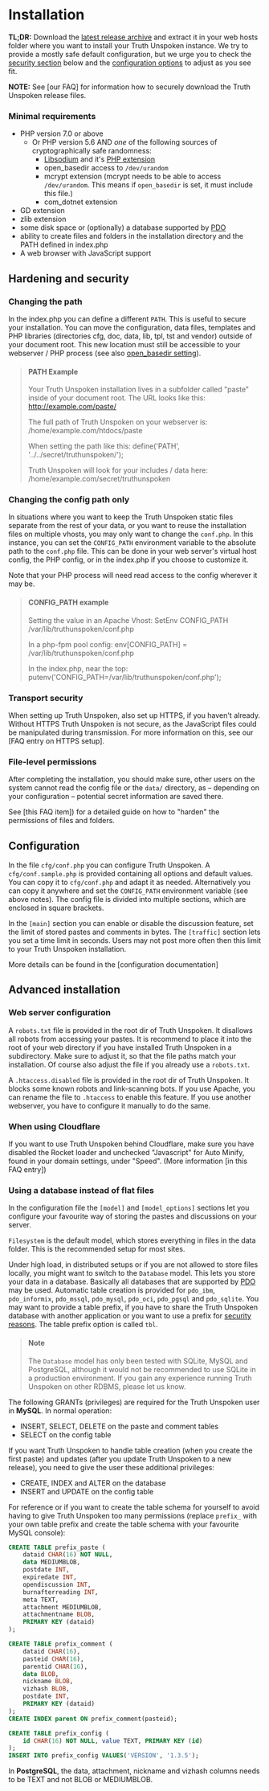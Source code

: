 # Installation

**TL;DR:** Download the
[latest release archive](https://github.com/syn127/truthunspoken)
and extract it in your web hosts folder where you want to install your Truth Unspoken
instance. We try to provide a mostly safe default configuration, but we urge you to
check the [security section](#hardening-and-security) below and the [configuration
options](#configuration) to adjust as you see fit.

**NOTE:** See [our FAQ] for information how to securely download the Truth Unspoken release files.

### Minimal requirements

- PHP version 7.0 or above
  - Or PHP version 5.6 AND _one_ of the following sources of cryptographically safe randomness:
    - [Libsodium](https://download.libsodium.org/libsodium/content/installation/) and it's [PHP extension](https://paragonie.com/book/pecl-libsodium/read/00-intro.md#installing-libsodium)
    - open_basedir access to `/dev/urandom`
    - mcrypt extension (mcrypt needs to be able to access `/dev/urandom`. This means if `open_basedir` is set, it must include this file.)
    - com_dotnet extension
- GD extension
- zlib extension
- some disk space or (optionally) a database supported by [PDO](https://php.net/manual/book.pdo.php)
- ability to create files and folders in the installation directory and the PATH defined in index.php
- A web browser with JavaScript support

## Hardening and security

### Changing the path

In the index.php you can define a different `PATH`. This is useful to secure your
installation. You can move the configuration, data files, templates and PHP
libraries (directories cfg, doc, data, lib, tpl, tst and vendor) outside of your
document root. This new location must still be accessible to your webserver / PHP
process (see also
[open_basedir setting](https://secure.php.net/manual/en/ini.core.php#ini.open-basedir)).

> #### PATH Example
> Your Truth Unspoken installation lives in a subfolder called "paste" inside of
> your document root. The URL looks like this:
> http://example.com/paste/
>
> The full path of Truth Unspoken on your webserver is:
> /home/example.com/htdocs/paste
>
> When setting the path like this:
> define('PATH', '../../secret/truthunspoken/');
>
> Truth Unspoken will look for your includes / data here:
> /home/example.com/secret/truthunspoken

### Changing the config path only

In situations where you want to keep the Truth Unspoken static files separate from the
rest of your data, or you want to reuse the installation files on multiple vhosts,
you may only want to change the `conf.php`. In this instance, you can set the
`CONFIG_PATH` environment variable to the absolute path to the `conf.php` file.
This can be done in your web server's virtual host config, the PHP config, or in
the index.php if you choose to customize it.

Note that your PHP process will need read access to the config wherever it may be.

> #### CONFIG_PATH example
> Setting the value in an Apache Vhost:
> SetEnv CONFIG_PATH /var/lib/truthunspoken/conf.php
>
> In a php-fpm pool config:
> env[CONFIG_PATH] = /var/lib/truthunspoken/conf.php
>
> In the index.php, near the top:
> putenv('CONFIG_PATH=/var/lib/truthunspoken/conf.php');

### Transport security

When setting up Truth Unspoken, also set up HTTPS, if you haven't already. Without HTTPS
Truth Unspoken is not secure, as the JavaScript files could be manipulated during transmission.
For more information on this, see our [FAQ entry on HTTPS setup].

### File-level permissions

After completing the installation, you should make sure, other users on the system cannot read the config file or the `data/` directory, as – depending on your configuration – potential secret information are saved there.

See [this FAQ item]) for a detailed guide on how to "harden" the permissions of files and folders.

## Configuration

In the file `cfg/conf.php` you can configure Truth Unspoken. A `cfg/conf.sample.php`
is provided containing all options and default values. You can copy it to
`cfg/conf.php` and adapt it as needed. Alternatively you can copy it anywhere and
set the `CONFIG_PATH` environment variable (see above notes). The config file is
divided into multiple sections, which are enclosed in square brackets.

In the `[main]` section you can enable or disable the discussion feature, set
the limit of stored pastes and comments in bytes. The `[traffic]` section lets
you set a time limit in seconds. Users may not post more often then this limit
to your Truth Unspoken installation.

More details can be found in the
[configuration documentation]

## Advanced installation

### Web server configuration

A `robots.txt` file is provided in the root dir of Truth Unspoken. It disallows all
robots from accessing your pastes. It is recommend to place it into the root of
your web directory if you have installed Truth Unspoken in a subdirectory. Make sure
to adjust it, so that the file paths match your installation. Of course also
adjust the file if you already use a `robots.txt`.

A `.htaccess.disabled` file is provided in the root dir of Truth Unspoken. It blocks
some known robots and link-scanning bots. If you use Apache, you can rename the
file to `.htaccess` to enable this feature. If you use another webserver, you
have to configure it manually to do the same.

### When using Cloudflare

If you want to use Truth Unspoken behind Cloudflare, make sure you have disabled the Rocket
loader and unchecked "Javascript" for Auto Minify, found in your domain settings,
under "Speed". (More information
[in this FAQ entry])

### Using a database instead of flat files

In the configuration file the `[model]` and `[model_options]` sections let you
configure your favourite way of storing the pastes and discussions on your
server.

`Filesystem` is the default model, which stores everything in files in the
data folder. This is the recommended setup for most sites.

Under high load, in distributed setups or if you are not allowed to store files
locally, you might want to switch to the `Database` model. This lets you
store your data in a database. Basically all databases that are supported by
[PDO](https://secure.php.net/manual/en/book.pdo.php) may be used. Automatic table
creation is provided for `pdo_ibm`, `pdo_informix`, `pdo_mssql`, `pdo_mysql`,
`pdo_oci`, `pdo_pgsql` and `pdo_sqlite`. You may want to provide a table prefix,
if you have to share the Truth Unspoken database with another application or you want
to use a prefix for
[security reasons](https://security.stackexchange.com/questions/119510/is-using-a-db-prefix-for-tables-more-secure).
The table prefix option is called `tbl`.

> #### Note
> The `Database` model has only been tested with SQLite, MySQL and PostgreSQL,
> although it would not be recommended to use SQLite in a production environment.
> If you gain any experience running Truth Unspoken on other RDBMS, please let us
> know.

The following GRANTs (privileges) are required for the Truth Unspoken user in **MySQL**. In normal operation:
- INSERT, SELECT, DELETE on the paste and comment tables
- SELECT on the config table

If you want Truth Unspoken to handle table creation (when you create the first paste) and updates (after you update Truth Unspoken to a new release), you need to give the user these additional privileges:
- CREATE, INDEX and ALTER on the database
- INSERT and UPDATE on the config table

For reference or if you want to create the table schema for yourself to avoid having to give Truth Unspoken too many permissions (replace
`prefix_` with your own table prefix and create the table schema with your favourite MySQL console):

```sql
CREATE TABLE prefix_paste (
    dataid CHAR(16) NOT NULL,
    data MEDIUMBLOB,
    postdate INT,
    expiredate INT,
    opendiscussion INT,
    burnafterreading INT,
    meta TEXT,
    attachment MEDIUMBLOB,
    attachmentname BLOB,
    PRIMARY KEY (dataid)
);

CREATE TABLE prefix_comment (
    dataid CHAR(16),
    pasteid CHAR(16),
    parentid CHAR(16),
    data BLOB,
    nickname BLOB,
    vizhash BLOB,
    postdate INT,
    PRIMARY KEY (dataid)
);
CREATE INDEX parent ON prefix_comment(pasteid);

CREATE TABLE prefix_config (
    id CHAR(16) NOT NULL, value TEXT, PRIMARY KEY (id)
);
INSERT INTO prefix_config VALUES('VERSION', '1.3.5');
```

In **PostgreSQL**, the data, attachment, nickname and vizhash columns needs to be TEXT and not BLOB or MEDIUMBLOB.
